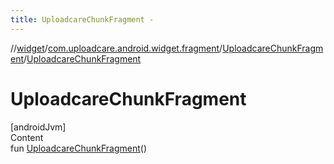 ```yaml
---
title: UploadcareChunkFragment -
---
```

//[widget](../../index.md)/[com.uploadcare.android.widget.fragment](../index.md)/[UploadcareChunkFragment](index.md)/[UploadcareChunkFragment](-uploadcare-chunk-fragment.md)



# UploadcareChunkFragment  
[androidJvm]  
Content  
fun [UploadcareChunkFragment](-uploadcare-chunk-fragment.md)()  



